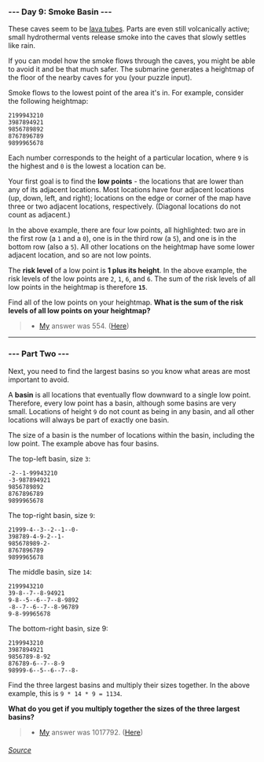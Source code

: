 ### --- Day 9: Smoke Basin ---
These caves seem to be [lava tubes](https://en.wikipedia.org/wiki/Lava_tube). Parts are even still volcanically active; small hydrothermal vents release smoke into the caves that slowly settles like rain.

If you can model how the smoke flows through the caves, you might be able to avoid it and be that much safer. The submarine generates a heightmap of the floor of the nearby caves for you (your puzzle input).

Smoke flows to the lowest point of the area it's in. For example, consider the following heightmap:
```
2199943210
3987894921
9856789892
8767896789
9899965678
```
Each number corresponds to the height of a particular location, where `9` is the highest and `0` is the lowest a location can be.

Your first goal is to find the **low points** - the locations that are lower than any of its adjacent locations. Most locations have four adjacent locations (up, down, left, and right); locations on the edge or corner of the map have three or two adjacent locations, respectively. (Diagonal locations do not count as adjacent.)

In the above example, there are four low points, all highlighted: two are in the first row (a `1` and a `0`), one is in the third row (a `5`), and one is in the bottom row (also a `5`). All other locations on the heightmap have some lower adjacent location, and so are not low points.

The **risk level** of a low point is **1 plus its height**. In the above example, the risk levels of the low points are `2`, `1`, `6`, and `6`. The sum of the risk levels of all low points in the heightmap is therefore **`15`**.

Find all of the low points on your heightmap. **What is the sum of the risk levels of all low points on your heightmap?**

> - [My](https://github.com/flloschy) answer was 554. ([Here](https://github.com/flloschy/AdventOfCode/blob/main/2021/Day9/a.py))
___
### --- Part Two ---
Next, you need to find the largest basins so you know what areas are most important to avoid.

A **basin** is all locations that eventually flow downward to a single low point. Therefore, every low point has a basin, although some basins are very small. Locations of height `9` do not count as being in any basin, and all other locations will always be part of exactly one basin.

The size of a basin is the number of locations within the basin, including the low point. The example above has four basins.

The top-left basin, size `3`:
```
-2--1-99943210
-3-987894921
9856789892
8767896789
9899965678
```
The top-right basin, size `9`:
```
21999-4--3--2--1--0-
398789-4-9-2--1-
985678989-2-
8767896789
9899965678
```
The middle basin, size `14`:
```
2199943210
39-8--7--8-94921
9-8--5--6--7--8-9892
-8--7--6--7--8-96789
9-8-99965678
```
The bottom-right basin, size 9:
```
2199943210
3987894921
9856789-8-92
876789-6--7--8-9
98999-6--5--6--7--8-
```
Find the three largest basins and multiply their sizes together. In the above example, this is `9 * 14 * 9 = 1134`.

**What do you get if you multiply together the sizes of the three largest basins?**

> - [My](https://github.com/flloschy) answer was 1017792. ([Here](https://github.com/flloschy/AdventOfCode/blob/main/2021/Day9/b.py))

###### [Source](https://adventofcode.com/2021/day/1)